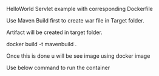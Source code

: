HelloWorld Servlet example with corresponding Dockerfile

Use Maven Build first to create war file in Target folder.

Artifact will be created in target folder.

docker build -t mavenbuild .

Once this is done u will be see image using docker image

Use below command to run the container

